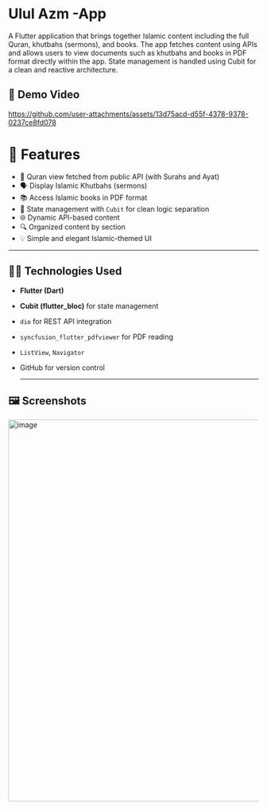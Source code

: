 # Ulul Azm -App

A Flutter application that brings together Islamic content including the full Quran, khutbahs (sermons), and books. The app fetches content using APIs and allows users to view documents such as khutbahs and books in PDF format directly within the app. State management is handled using Cubit for a clean and reactive architecture.


## 🎥 Demo Video

https://github.com/user-attachments/assets/13d75acd-d55f-4378-9378-0237ce8fd078

# 📱 Features

- 📖 Quran view fetched from public API (with Surahs and Ayat)
- 🗣️ Display Islamic Khutbahs (sermons)
- 📚 Access Islamic books in PDF format
- 🧠 State management with `Cubit` for clean logic separation
- 🌐 Dynamic API-based content
- 🔍 Organized content by section
- 💡 Simple and elegant Islamic-themed UI
  
----------

## 🧑‍💻 Technologies Used

- **Flutter (Dart)**
- **Cubit (flutter_bloc)** for state management
- `dio` for REST API integration
-  `syncfusion_flutter_pdfviewer` for PDF reading
- `ListView`, `Navigator`
- GitHub for version control
  
  ----
## 🖼️ Screenshots

<img width="1366" height="768" alt="image" src="https://github.com/user-attachments/assets/df0c2bcb-968b-4286-81d2-1f6a06ce67aa" />
